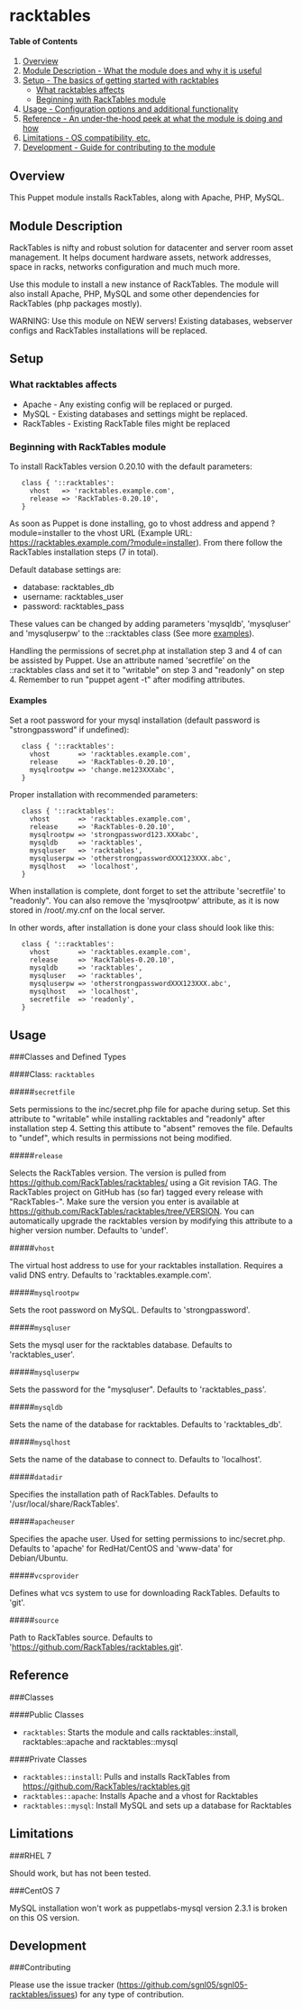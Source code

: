 # racktables

#### Table of Contents

1. [Overview](#overview)
2. [Module Description - What the module does and why it is useful](#module-description)
3. [Setup - The basics of getting started with racktables](#setup)
    * [What racktables affects](#what-racktables-affects)
    * [Beginning with RackTables module](#beginning-with-racktables-module)
4. [Usage - Configuration options and additional functionality](#usage)
5. [Reference - An under-the-hood peek at what the module is doing and how](#reference)
5. [Limitations - OS compatibility, etc.](#limitations)
6. [Development - Guide for contributing to the module](#development)

## Overview

This Puppet module installs RackTables, along with Apache, PHP, MySQL.

## Module Description

RackTables is nifty and robust solution for datacenter and server room asset management. It helps document hardware assets, network addresses, space in racks, networks configuration and much much more.

Use this module to install a new instance of RackTables. The module will also install Apache, PHP, MySQL and some other dependencies for RackTables (php packages mostly).


WARNING:
Use this module on NEW servers! 
Existing databases, webserver configs and RackTables installations will be replaced.


## Setup

### What racktables affects

* Apache - Any existing config will be replaced or purged.
* MySQL - Existing databases and settings might be replaced.
* RackTables - Existing RackTable files might be replaced

### Beginning with RackTables module

To install RackTables version 0.20.10 with the default parameters:

```puppet
   class { '::racktables':
     vhost   => 'racktables.example.com',
     release => 'RackTables-0.20.10',
   }
```

As soon as Puppet is done installing, go to vhost address and append ?module=installer to the vhost URL (Example URL: https://racktables.example.com/?module=installer). From there follow the RackTables installation steps (7 in total).

Default database settings are:
* database: racktables_db
* username: racktables_user
* password: racktables_pass

These values can be changed by adding parameters 'mysqldb', 'mysqluser' and 'mysqluserpw' to the ::racktables class (See more [examples](#examples)).

Handling the permissions of secret.php at installation step 3 and 4 of can be assisted by Puppet. Use an attribute named 'secretfile' on the ::racktables class and set it to "writable" on step 3 and "readonly" on step 4. Remember to run "puppet agent -t" after modifing attributes.

#### Examples

Set a root password for your mysql installation (default password is "strongpassword" if undefined):

```puppet
   class { '::racktables':
     vhost       => 'racktables.example.com',
     release     => 'RackTables-0.20.10', 
     mysqlrootpw => 'change.me123XXXabc',
   }
```

Proper installation with recommended parameters:

```puppet
   class { '::racktables':
     vhost       => 'racktables.example.com',
     release     => 'RackTables-0.20.10',
     mysqlrootpw => 'strongpassword123.XXXabc',
     mysqldb     => 'racktables',
     mysqluser   => 'racktables',
     mysqluserpw => 'otherstrongpasswordXXX123XXX.abc',
     mysqlhost   => 'localhost',
   }
```

When installation is complete, dont forget to set the attribute 'secretfile' to "readonly". You can also remove the 'mysqlrootpw' attribute, as it is now stored in /root/.my.cnf on the local server.

In other words, after installation is done your class should look like this:

```puppet
   class { '::racktables':
     vhost       => 'racktables.example.com',
     release     => 'RackTables-0.20.10',
     mysqldb     => 'racktables',
     mysqluser   => 'racktables',
     mysqluserpw => 'otherstrongpasswordXXX123XXX.abc',
     mysqlhost   => 'localhost',
     secretfile  => 'readonly',
   }
```

## Usage

###Classes and Defined Types

####Class: `racktables`


#####`secretfile`

Sets permissions to the inc/secret.php file for apache during setup. Set this attribute to "writable" while installing racktables and "readonly" after installation step 4. Setting this attibute to "absent" removes the file. Defaults to "undef", which results in permissions not being modified.

#####`release`

Selects the RackTables version. The version is pulled from https://github.com/RackTables/racktables/ using a Git revision TAG.
The RackTables project on GitHub has (so far) tagged every release with "RackTables-<version>". Make sure the version you enter is available at https://github.com/RackTables/racktables/tree/VERSION.
You can automatically upgrade the racktables version by modifying this attribute to a higher version number.
Defaults to 'undef'.

#####`vhost`

The virtual host address to use for your racktables installation. Requires a valid DNS entry. Defaults to 'racktables.example.com'.

#####`mysqlrootpw`

Sets the root password on MySQL. Defaults to 'strongpassword'.

#####`mysqluser`

Sets the mysql user for the racktables database. Defaults to 'racktables_user'.

#####`mysqluserpw`

Sets the password for the "mysqluser". Defaults to 'racktables_pass'. 

#####`mysqldb`

Sets the name of the database for racktables. Defaults to 'racktables_db'.

#####`mysqlhost`

Sets the name of the database to connect to. Defaults to 'localhost'.

#####`datadir`

Specifies the installation path of RackTables. Defaults to '/usr/local/share/RackTables'.

#####`apacheuser`

Specifies the apache user. Used for setting permissions to inc/secret.php. Defaults to 'apache' for RedHat/CentOS and 'www-data' for Debian/Ubuntu.

#####`vcsprovider`

Defines what vcs system to use for downloading RackTables. Defaults to 'git'.

#####`source`

Path to RackTables source. Defaults to 'https://github.com/RackTables/racktables.git'.

## Reference

###Classes

####Public Classes

* `racktables`: Starts the module and calls racktables::install, racktables::apache and racktables::mysql

####Private Classes

* `racktables::install`: Pulls and installs RackTables from https://github.com/RackTables/racktables.git
* `racktables::apache`: Installs Apache and a vhost for Racktables
* `racktables::mysql`: Install MySQL and sets up a database for Racktables


## Limitations

###RHEL 7

Should work, but has not been tested.

###CentOS 7

MySQL installation won't work as puppetlabs-mysql version 2.3.1 is broken on this OS version.

## Development

###Contributing

Please use the issue tracker (https://github.com/sgnl05/sgnl05-racktables/issues) for any type of contribution. 
